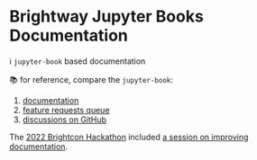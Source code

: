 # Brightway Jupyter Books Documentation

ℹ️ `jupyter-book` based documentation

📚 for reference, compare the `jupyter-book`:

1. [documentation](https://jupyterbook.org/en/stable/intro.html)
2. [feature requests queue](https://executablebooks.org/en/latest/feature-vote.html)
3. [discussions on GitHub](https://github.com/orgs/executablebooks/discussions)

The [2022 Brightcon Hackathon](https://2022.brightcon.link/) included [a session on improving documentation](https://github.com/brightway-lca/hackathons/issues/10).
